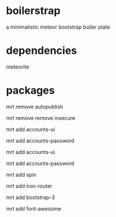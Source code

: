 # boilerstrap

a minimalistic meteor bootstrap boiler plate

# dependencies 

meteorite

# packages

mrt remove autopublish

mrt remove remove insecure

mrt add accounts-ui

mrt add accounts-password

mrt add accounts-ui

mrt add accounts-password

mrt add spin

mrt add iron-router

mrt add bootstrap-3

mrt add font-awesome
